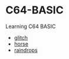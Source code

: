 # C64-BASIC
Learning C64 BASIC
- [glitch](/glitch/readme.md)
- [horse](/horse/readme.md)
- [raindrops](/raindrops/readme.md)
